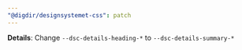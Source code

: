 ```yaml
---
"@digdir/designsystemet-css": patch
---
```


**Details**: Change `--dsc-details-heading-*` to `--dsc-details-summary-*`

